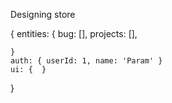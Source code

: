 

Designing store

{ 
    entities: { 
        bug: [],
        projects: [],

    }
    auth: { userId: 1, name: 'Param' }
    ui: {  }
}